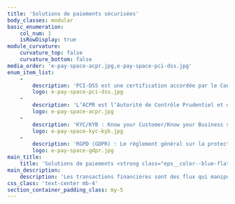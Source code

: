 ```yaml
---
title: 'Solutions de paiements sécurisées'
body_classes: modular
basic_enumeration:
    col_num: 1
    isRowDisplay: true
module_curvature:
    curvature_top: false
    curvature_bottom: false
media_order: 'e-pay-space-acpr.jpg,e-pay-space-pci-dss.jpg'
enum_item_list:
    -
        description: 'PCI-DSS est une certification accordée par le Conseil des normes de sécurité, une organisation mondiale qui établit des règles strictes en matière de prévention, de détection et de réactions face aux incidents de sécurité. Elle teste et contrôle la sécurité technique de nos plateformes (résistance aux menaces, aux attaques pirates et violations de données des titulaires de cartes). Etre certifié PCI-DSS, c’est être hautement apte à protéger vos données. Vos données et transactions sont ultra sécurisées (3D-Secure, OTP, Cryptage SSL, Pare-feu VPN…).'
        logo: e-pay-space-pci-dss.jpg
    -
        description: 'L’ACPR est l’Autorité de Contrôle Prudentiel et de Résolution. C’est une organisation administrative française adossée à la Banque de France qui contrôle le secteur des banques et assurances. Elle supervise et veille à la stabilité du système financier, protège les clients, lutte contre le blanchiment d’argent et le financement terroriste. L’ACPR atteste de notre autorisation de proposer des services de paiements.'
        logo: e-pay-space-acpr.jpg
    -
        description: 'KYC/KYB : Know your Customer/Know your Business sont des normes répondant aux lois anti-corruption afin de vérifier la conformité des clients. Cela permet de prévenir les usurpations d’identité, de lutter contre le blanchiment d’argent et contre la fraude ainsi que le financement du terrorisme. Nous vérifions chacun de nos clients afin d’assurer une sécurité maximale dans l’ensemble des transactions.'
        logo: e-pay-space-kyc-kyb.jpg
    -
        description: 'RGPD (GDPR) : Le règlement général sur la protection des données est un règlement de l’Union Européenne dont la vocation est de protéger les individus et leurs données personnelles. Adopté par le Parlement Européen, il définit les contours des règles applicables dans tous les Etats membres de l’Union Européenne en matière de consentement, de droit à la portabilité, droit à l’oubli, des principes de profilages et de sécurité par défaut des données personnelles traitées par les entreprises. E-Pay Space est conforme RGPD et protège vos données personnelles.'
        logo: e-pay-space-gdpr.jpg
main_title:
    title: 'Solutions de paiements <strong class="eps__color--blue-flat">sécurisées</strong>'
main_description:
    description: 'Les transactions financières sont des flux qui manipulent des données ultra-sensibles. Notre métier est de protéger vos données et de les rendre inviolables. Notre plateforme est certifiée PCI-DSS et agréée ACPR. Les normes KYC, KYB sont strictement appliquées à tous nos clients.'
css_class: 'text-center mb-4'
section_container_padding_class: my-5
---
```


